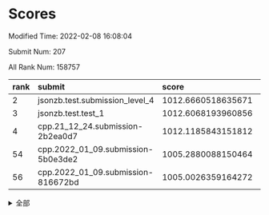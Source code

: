 # Scores

Modified Time: 2022-02-08 16:08:04

Submit Num: 207

All Rank Num: 158757

| rank |               submit               |       score        |       sigma        | pk_num |
| :--- | :--------------------------------- | :----------------- | :----------------- | :----- |
| 2    | jsonzb.test.submission_level_4     | 1012.6660518635671 | 0.7929581234735245 | 3070   |
| 3    | jsonzb.test.test_1                 | 1012.6068193960856 | 0.8067374958220226 | 3066   |
| 4    | cpp.21_12_24.submission-2b2ea0d7   | 1012.1185843151812 | 0.7830274445985365 | 3069   |
| 54   | cpp.2022_01_09.submission-5b0e3de2 | 1005.2880088150464 | 0.7191731588819413 | 3064   |
| 56   | cpp.2022_01_09.submission-816672bd | 1005.0026359164272 | 0.7208707838598141 | 3064   |


<details>
<summary>全部</summary>

| rank |                 submit                 |       score        |       sigma        | pk_num |
| :--- | :------------------------------------- | :----------------- | :----------------- | :----- |
| 1    | gobigger.level_3.submission_level_3_18 | 1012.6738603376741 | 0.8040764622287377 | 3067   |
| 2    | jsonzb.test.submission_level_4         | 1012.6660518635671 | 0.7929581234735245 | 3070   |
| 3    | jsonzb.test.test_1                     | 1012.6068193960856 | 0.8067374958220226 | 3066   |
| 4    | cpp.21_12_24.submission-2b2ea0d7       | 1012.1185843151812 | 0.7830274445985365 | 3069   |
| 5    | gobigger.level_3.submission_level_3_10 | 1011.6683700151517 | 0.7904225284076404 | 3072   |
| 6    | gobigger.level_3.submission_level_3_33 | 1011.4746791626366 | 0.7585990671518517 | 3069   |
| 7    | gobigger.level_3.submission_level_3_44 | 1011.2918349502728 | 0.7697227585633349 | 3071   |
| 8    | gobigger.level_3.submission_level_3_31 | 1011.2404753069779 | 0.7608859207227282 | 3072   |
| 9    | gobigger.level_3.submission_level_3_24 | 1010.9221697822154 | 0.7568499604532196 | 3071   |
| 10   | gobigger.level_3.submission_level_3_26 | 1010.8786115366711 | 0.7830398104897086 | 3069   |
| 11   | gobigger.level_3.submission_level_3_22 | 1010.5964951821763 | 0.7565130510405875 | 3069   |
| 12   | gobigger.level_3.submission_level_3_43 | 1010.5244570917218 | 0.7635210158598016 | 3067   |
| 13   | gobigger.level_3.submission_level_3_13 | 1010.4787523296598 | 0.7496927524746999 | 3064   |
| 14   | gobigger.level_3.submission_level_3_2  | 1010.4031369150521 | 0.7881023920946092 | 3067   |
| 15   | gobigger.level_3.submission_level_3_38 | 1010.3966243031775 | 0.7541027847810723 | 3070   |
| 16   | gobigger.level_3.submission_level_3_4  | 1010.2651376382192 | 0.7576320176646356 | 3067   |
| 17   | gobigger.level_3.submission_level_3_17 | 1010.197035189525  | 0.7773566390377361 | 3064   |
| 18   | gobigger.level_3.submission_level_3_23 | 1010.1943794301105 | 0.7792633067288357 | 3068   |
| 19   | gobigger.level_3.submission_level_3_47 | 1010.1184840091927 | 0.7775368732117713 | 3069   |
| 20   | gobigger.level_3.submission_level_3_36 | 1010.1055899233118 | 0.7559318733570042 | 3072   |
| 21   | gobigger.level_3.submission_level_3_27 | 1010.009575612413  | 0.7535701054838226 | 3065   |
| 22   | gobigger.level_3.submission_level_3_6  | 1009.9613704406346 | 0.7429364468692118 | 3063   |
| 23   | gobigger.level_3.submission_level_3_30 | 1009.9109623269695 | 0.762572197529479  | 3070   |
| 24   | gobigger.level_3.submission_level_3_0  | 1009.8996501861867 | 0.7624441941717434 | 3067   |
| 25   | gobigger.level_3.submission_level_3_35 | 1009.8979600991598 | 0.7611227480700979 | 3071   |
| 26   | gobigger.level_3.submission_level_3_3  | 1009.8536762910286 | 0.7501901250003468 | 3062   |
| 27   | gobigger.level_3.submission_level_3_48 | 1009.8433288091803 | 0.7438482204125842 | 3066   |
| 28   | gobigger.level_3.submission_level_3_25 | 1009.7536740595958 | 0.7481325092094667 | 3069   |
| 29   | gobigger.level_3.submission_level_3_19 | 1009.6811626947544 | 0.7538008816209711 | 3062   |
| 30   | gobigger.level_3.submission_level_3_45 | 1009.657718837067  | 0.7491351193299944 | 3063   |
| 31   | gobigger.level_3.submission_level_3_16 | 1009.6425829774571 | 0.7447461098482867 | 3070   |
| 32   | gobigger.level_3.submission_level_3_28 | 1009.5581898938045 | 0.7610104953666328 | 3066   |
| 33   | gobigger.level_3.submission_level_3_29 | 1009.4528674795641 | 0.7563183227140453 | 3064   |
| 34   | gobigger.level_3.submission_level_3_46 | 1009.3284624816883 | 0.7682431335291563 | 3067   |
| 35   | gobigger.level_3.submission_level_3_49 | 1009.3181789150442 | 0.7623481620008729 | 3063   |
| 36   | gobigger.level_3.submission_level_3_32 | 1009.3118334097904 | 0.7467632456911678 | 3068   |
| 37   | gobigger.level_3.submission_level_3_14 | 1009.2886910805614 | 0.773551842579629  | 3071   |
| 38   | gobigger.level_3.submission_level_3_9  | 1009.2711943826833 | 0.763431872990193  | 3071   |
| 39   | gobigger.level_3.submission_level_3_37 | 1009.2647484035524 | 0.7556970614164034 | 3065   |
| 40   | gobigger.level_3.submission_level_3_34 | 1009.233842071002  | 0.7376862505253803 | 3066   |
| 41   | gobigger.level_3.submission_level_3_42 | 1009.2115210183944 | 0.7480826587753507 | 3066   |
| 42   | gobigger.level_3.submission_level_3_7  | 1009.2047599657036 | 0.7381033009371852 | 3068   |
| 43   | gobigger.level_3.submission_level_3_39 | 1009.2007324641729 | 0.7666388089886382 | 3072   |
| 44   | gobigger.level_3.submission_level_3_12 | 1009.1007349679176 | 0.7544475650855398 | 3068   |
| 45   | gobigger.level_3.submission_level_3_40 | 1009.0971244081583 | 0.7420220391843236 | 3070   |
| 46   | gobigger.level_3.submission_level_3_15 | 1009.077883040218  | 0.7631361518332714 | 3069   |
| 47   | gobigger.level_3.submission_level_3_11 | 1009.0011659395947 | 0.7632279968887867 | 3069   |
| 48   | gobigger.level_3.submission_level_3_1  | 1008.9366271483282 | 0.738140650144734  | 3070   |
| 49   | gobigger.level_3.submission_level_3_20 | 1008.5710544529778 | 0.7431765746092798 | 3068   |
| 50   | gobigger.level_3.submission_level_3_5  | 1008.3296268297665 | 0.7229030962418933 | 3066   |
| 51   | gobigger.level_3.submission_level_3_41 | 1008.3098268560836 | 0.7350238695000085 | 3065   |
| 52   | gobigger.level_3.submission_level_3_8  | 1008.2561828006505 | 0.7426437748540069 | 3069   |
| 53   | gobigger.level_3.submission_level_3_21 | 1007.8087625224465 | 0.7251914599595342 | 3070   |
| 54   | cpp.2022_01_09.submission-5b0e3de2     | 1005.2880088150464 | 0.7191731588819413 | 3064   |
| 55   | gobigger.level_1.submission_level_1_30 | 1005.0818594484855 | 0.7198468502001677 | 3069   |
| 56   | cpp.2022_01_09.submission-816672bd     | 1005.0026359164272 | 0.7208707838598141 | 3064   |
| 57   | gobigger.level_1.submission_level_1_22 | 1004.7951249584987 | 0.7195960011667782 | 3068   |
| 58   | gobigger.level_1.submission_level_1_18 | 1004.6409940856058 | 0.7186622193595603 | 3070   |
| 59   | gobigger.level_1.submission_level_1_33 | 1004.4228426630536 | 0.711435486975345  | 3068   |
| 60   | gobigger.level_1.submission_level_1_6  | 1004.2818958576568 | 0.7164832578592807 | 3072   |
| 61   | gobigger.level_1.submission_level_1_24 | 1004.265447121598  | 0.7249248252110184 | 3072   |
| 62   | gobigger.level_1.submission_level_1_9  | 1004.254778886553  | 0.7122789749716145 | 3070   |
| 63   | gobigger.level_1.submission_level_1_23 | 1004.0289068743675 | 0.7174583662064854 | 3064   |
| 64   | gobigger.level_1.submission_level_1_39 | 1004.010471505976  | 0.7156191041346843 | 3067   |
| 65   | gobigger.level_1.submission_level_1_5  | 1003.9682701374445 | 0.7210745274035532 | 3064   |
| 66   | gobigger.level_1.submission_level_1_28 | 1003.9223152991353 | 0.735159379339603  | 3072   |
| 67   | gobigger.level_1.submission_level_1_13 | 1003.8557796946127 | 0.7266641795490334 | 3066   |
| 68   | gobigger.level_1.submission_level_1_8  | 1003.8488648536508 | 0.7071661690137637 | 3069   |
| 69   | gobigger.level_1.submission_level_1_31 | 1003.81700585346   | 0.7008105521661468 | 3068   |
| 70   | gobigger.level_1.submission_level_1_25 | 1003.8134562947008 | 0.7230557092473618 | 3071   |
| 71   | gobigger.level_1.submission_level_1_37 | 1003.7855183898174 | 0.719663929238384  | 3070   |
| 72   | gobigger.level_1.submission_level_1_7  | 1003.7210898722363 | 0.7219391417503849 | 3069   |
| 73   | gobigger.level_1.submission_level_1_20 | 1003.7147616910236 | 0.7215470912414311 | 3068   |
| 74   | gobigger.level_1.submission_level_1_38 | 1003.686708192688  | 0.7073540440079356 | 3068   |
| 75   | gobigger.level_1.submission_level_1_47 | 1003.649408921203  | 0.7285629357747865 | 3069   |
| 76   | gobigger.level_1.submission_level_1_26 | 1003.5684913398342 | 0.71608317633747   | 3073   |
| 77   | gobigger.level_1.submission_level_1_11 | 1003.4756511983157 | 0.7150798336114881 | 3067   |
| 78   | gobigger.level_1.submission_level_1_42 | 1003.4690282825583 | 0.715070419918829  | 3066   |
| 79   | gobigger.level_1.submission_level_1_17 | 1003.4412241562634 | 0.7227119207252306 | 3066   |
| 80   | gobigger.level_1.submission_level_1_27 | 1003.4353912941536 | 0.7122892994375285 | 3070   |
| 81   | gobigger.level_1.submission_level_1_10 | 1003.4271214473555 | 0.7045572284927164 | 3073   |
| 82   | gobigger.level_1.submission_level_1_48 | 1003.4165928220925 | 0.7180867171659577 | 3059   |
| 83   | gobigger.level_1.submission_level_1_41 | 1003.2726773661839 | 0.7043704493929341 | 3068   |
| 84   | gobigger.level_1.submission_level_1_34 | 1003.2368666098205 | 0.7176645901846976 | 3071   |
| 85   | gobigger.level_1.submission_level_1_12 | 1003.2089114659532 | 0.7130285174882681 | 3070   |
| 86   | gobigger.level_1.submission_level_1_16 | 1003.1891986536923 | 0.7155344223342357 | 3066   |
| 87   | gobigger.level_1.submission_level_1_15 | 1003.0358443657841 | 0.7123686998225903 | 3071   |
| 88   | gobigger.level_1.submission_level_1_2  | 1003.031916420682  | 0.7146298201370523 | 3070   |
| 89   | gobigger.level_1.submission_level_1_21 | 1002.9972428821884 | 0.7104276147388456 | 3065   |
| 90   | gobigger.level_1.submission_level_1_19 | 1002.9881871841491 | 0.7059344360248775 | 3064   |
| 91   | gobigger.level_1.submission_level_1_49 | 1002.9517442455656 | 0.7283463597937897 | 3071   |
| 92   | gobigger.level_1.submission_level_1_45 | 1002.9464798266874 | 0.7092991209580216 | 3065   |
| 93   | gobigger.level_1.submission_level_1_43 | 1002.9125806100295 | 0.7079118269626844 | 3074   |
| 94   | gobigger.level_1.submission_level_1_46 | 1002.8973358981426 | 0.7210110121710462 | 3070   |
| 95   | gobigger.level_1.submission_level_1_14 | 1002.8790220168462 | 0.7109337284025744 | 3070   |
| 96   | gobigger.level_1.submission_level_1_36 | 1002.8403657928975 | 0.7150985626412781 | 3067   |
| 97   | gobigger.level_1.submission_level_1_4  | 1002.8386768498027 | 0.7176829006039144 | 3067   |
| 98   | gobigger.level_1.submission_level_1_35 | 1002.8189988496198 | 0.7152685208717418 | 3065   |
| 99   | gobigger.level_1.submission_level_1_0  | 1002.7308843160589 | 0.7040586016465004 | 3063   |
| 100  | gobigger.level_1.submission_level_1_1  | 1002.7073229564411 | 0.7017865818797907 | 3069   |
| 101  | gobigger.level_1.submission_level_1_29 | 1002.6648390881252 | 0.7130502166785725 | 3069   |
| 102  | gobigger.level_1.submission_level_1_32 | 1002.5499625208132 | 0.704758876950253  | 3068   |
| 103  | gobigger.level_1.submission_level_1_40 | 1002.5100339152959 | 0.70982889517425   | 3072   |
| 104  | gobigger.level_1.submission_level_1_44 | 1001.704407216318  | 0.7115984447447173 | 3076   |
| 105  | gobigger.level_1.submission_level_1_3  | 1001.1850570341384 | 0.7056637761620345 | 3068   |
| 106  | gobigger.random.submission_random_43   | 997.658407984393   | 0.7173596636340926 | 3068   |
| 107  | gobigger.random.submission_random_26   | 997.5883501198941  | 0.7044194522661319 | 3068   |
| 108  | gobigger.random.submission_random_29   | 997.4113253534606  | 0.6991679644085897 | 3066   |
| 109  | gobigger.random.submission_random_41   | 997.2584977616987  | 0.7009872987207406 | 3068   |
| 110  | gobigger.random.submission_random_38   | 996.7742935363448  | 0.7186570909631427 | 3073   |
| 111  | gobigger.random.submission_random_35   | 996.7402348177902  | 0.7072710422780811 | 3065   |
| 112  | gobigger.random.submission_random_46   | 996.6834083411005  | 0.715286001307747  | 3070   |
| 113  | gobigger.random.submission_random_3    | 996.4685866827695  | 0.7213235300807052 | 3064   |
| 114  | gobigger.random.submission_random_30   | 996.4580288378737  | 0.7055359269282386 | 3071   |
| 115  | gobigger.random.submission_random_23   | 996.3581809239071  | 0.7210245643832122 | 3064   |
| 116  | gobigger.random.submission_random_42   | 996.3105760774148  | 0.7115249077150861 | 3073   |
| 117  | gobigger.random.submission_random_18   | 996.3024135192916  | 0.7152910726300763 | 3063   |
| 118  | gobigger.random.submission_random_22   | 996.2554340359762  | 0.7128447696246262 | 3072   |
| 119  | gobigger.random.submission_random_36   | 996.2100282941968  | 0.7319431017672311 | 3067   |
| 120  | gobigger.random.submission_random_31   | 996.1319229899278  | 0.7053842930491402 | 3067   |
| 121  | gobigger.random.submission_random_15   | 996.1258122921937  | 0.7207955938406175 | 3067   |
| 122  | gobigger.random.submission_random_28   | 996.1066499310106  | 0.7111322014201561 | 3069   |
| 123  | gobigger.random.submission_random_4    | 996.0697744671031  | 0.7025434554541667 | 3069   |
| 124  | gobigger.random.submission_random_21   | 996.0632691602722  | 0.7138661972219649 | 3065   |
| 125  | gobigger.random.submission_random_17   | 996.0435074300327  | 0.7181953154752372 | 3064   |
| 126  | gobigger.random.submission_random_11   | 995.905233020568   | 0.7247952529127474 | 3069   |
| 127  | gobigger.random.submission_random_49   | 995.8964070739297  | 0.7058979779691017 | 3066   |
| 128  | gobigger.random.submission_random_2    | 995.8478384112451  | 0.7270035428284013 | 3073   |
| 129  | gobigger.random.submission_random_5    | 995.8405563507864  | 0.7067472375244842 | 3063   |
| 130  | gobigger.random.submission_random_14   | 995.8293630598384  | 0.708705873192169  | 3062   |
| 131  | gobigger.random.submission_random_48   | 995.8248954779655  | 0.7106811781934346 | 3068   |
| 132  | gobigger.random.submission_random_47   | 995.81788081126    | 0.7059229370446591 | 3067   |
| 133  | gobigger.random.submission_random_0    | 995.8002018741804  | 0.7121855114540112 | 3070   |
| 134  | gobigger.random.submission_random_13   | 995.7991807202764  | 0.7080454780944622 | 3070   |
| 135  | gobigger.random.submission_random_12   | 995.7139204746072  | 0.7284984710513926 | 3067   |
| 136  | gobigger.random.submission_random_37   | 995.6674187131614  | 0.7071582174943919 | 3067   |
| 137  | gobigger.random.submission_random_40   | 995.6666005751931  | 0.7265487435934544 | 3073   |
| 138  | gobigger.random.submission_random_39   | 995.4663421605096  | 0.7152020030704477 | 3071   |
| 139  | gobigger.random.submission_random_19   | 995.4362020138718  | 0.7118648420718611 | 3067   |
| 140  | gobigger.random.submission_random_27   | 995.3634799303898  | 0.7158701712718206 | 3064   |
| 141  | gobigger.random.submission_random_34   | 995.3254738814818  | 0.7067717162264132 | 3066   |
| 142  | gobigger.random.submission_random_24   | 995.2883540446618  | 0.7172468076616216 | 3067   |
| 143  | gobigger.random.submission_random_33   | 995.2838570642954  | 0.7278586725631073 | 3064   |
| 144  | gobigger.random.submission_random_25   | 995.2712564998868  | 0.7022147464383567 | 3067   |
| 145  | gobigger.random.submission_random_44   | 995.2234801458342  | 0.7117315555133485 | 3066   |
| 146  | gobigger.random.submission_random_8    | 995.179850711756   | 0.7074749255245361 | 3062   |
| 147  | gobigger.random.submission_random_7    | 995.1630946555343  | 0.7118448973812345 | 3071   |
| 148  | gobigger.random.submission_random_10   | 995.1569737931261  | 0.7173641896279581 | 3066   |
| 149  | gobigger.random.submission_random_6    | 995.1371987089698  | 0.7100474790458333 | 3064   |
| 150  | gobigger.random.submission_random_9    | 995.0729611035969  | 0.7125844672164242 | 3068   |
| 151  | gobigger.random.submission_random_32   | 995.0418854968333  | 0.7225023075574769 | 3064   |
| 152  | gobigger.random.submission_random_20   | 995.0285593505226  | 0.7044654773161892 | 3066   |
| 153  | gobigger.random.submission_random_1    | 995.0213441467725  | 0.7177672271271133 | 3063   |
| 154  | gobigger.random.submission_random_45   | 994.877509366309   | 0.711053422222187  | 3066   |
| 155  | gobigger.random.submission_random_16   | 994.8604069781593  | 0.7144400759338331 | 3064   |
| 156  | gobigger.level_2.submission_level_2_42 | 994.4759319849893  | 0.737147712198343  | 3064   |
| 157  | gobigger.level_2.submission_level_2_11 | 994.1275705451369  | 0.7370647147898814 | 3068   |
| 158  | gobigger.level_2.submission_level_2_40 | 993.874064899469   | 0.739316803626465  | 3066   |
| 159  | gobigger.level_2.submission_level_2_49 | 993.7888531158741  | 0.7206740412477918 | 3069   |
| 160  | gobigger.level_2.submission_level_2_45 | 993.781868006623   | 0.7273808153416114 | 3068   |
| 161  | gobigger.level_2.submission_level_2_33 | 993.7400302707529  | 0.7327281877939007 | 3062   |
| 162  | gobigger.level_2.submission_level_2_12 | 993.5614078624191  | 0.7371846898223026 | 3068   |
| 163  | gobigger.level_2.submission_level_2_6  | 993.0546384256052  | 0.7353988072537463 | 3070   |
| 164  | gobigger.level_2.submission_level_2_20 | 992.9682049739533  | 0.7326932805199976 | 3067   |
| 165  | gobigger.level_2.submission_level_2_39 | 992.9592701582445  | 0.7392701347658065 | 3067   |
| 166  | gobigger.level_2.submission_level_2_46 | 992.8996276450395  | 0.7352658457389495 | 3065   |
| 167  | gobigger.level_2.submission_level_2_29 | 992.823484812899   | 0.7470334747080101 | 3075   |
| 168  | gobigger.level_2.submission_level_2_0  | 992.8030947505397  | 0.7231786750542573 | 3072   |
| 169  | gobigger.level_2.submission_level_2_31 | 992.7540425836432  | 0.739658209800755  | 3074   |
| 170  | gobigger.level_2.submission_level_2_30 | 992.730547988262   | 0.7425520632964869 | 3069   |
| 171  | gobigger.level_2.submission_level_2_14 | 992.6491611478853  | 0.7421307177612942 | 3067   |
| 172  | gobigger.level_2.submission_level_2_18 | 992.4675291042004  | 0.7417394029843699 | 3064   |
| 173  | gobigger.level_2.submission_level_2_3  | 992.4264083426048  | 0.7393284913131466 | 3068   |
| 174  | gobigger.level_2.submission_level_2_8  | 992.4013385186407  | 0.7510576184306399 | 3073   |
| 175  | gobigger.level_2.submission_level_2_23 | 992.380639194838   | 0.7432054500244399 | 3069   |
| 176  | gobigger.level_2.submission_level_2_5  | 992.2449339233025  | 0.7318870766728013 | 3065   |
| 177  | gobigger.level_2.submission_level_2_44 | 992.2120046872705  | 0.7664806776920352 | 3067   |
| 178  | gobigger.level_2.submission_level_2_26 | 992.1928295734534  | 0.7449682168647926 | 3068   |
| 179  | gobigger.level_2.submission_level_2_38 | 992.0764481143186  | 0.747365309305226  | 3068   |
| 180  | gobigger.level_2.submission_level_2_27 | 992.0722931916005  | 0.7809303965446798 | 3067   |
| 181  | gobigger.level_2.submission_level_2_10 | 992.0719443229191  | 0.7381882558478019 | 3070   |
| 182  | gobigger.level_2.submission_level_2_37 | 992.0570389996565  | 0.7572093620017734 | 3063   |
| 183  | gobigger.level_2.submission_level_2_19 | 992.0312749598675  | 0.7390499758733681 | 3063   |
| 184  | gobigger.level_2.submission_level_2_48 | 991.9364868941168  | 0.7425963148144933 | 3069   |
| 185  | gobigger.level_2.submission_level_2_22 | 991.919132991828   | 0.7548433969474194 | 3067   |
| 186  | gobigger.level_2.submission_level_2_24 | 991.8759739912925  | 0.7496759902335286 | 3069   |
| 187  | gobigger.level_2.submission_level_2_41 | 991.8723634135391  | 0.7657248063533675 | 3072   |
| 188  | gobigger.level_2.submission_level_2_36 | 991.737838485221   | 0.7505475702472911 | 3068   |
| 189  | gobigger.level_2.submission_level_2_9  | 991.6554624299688  | 0.7710007781232218 | 3065   |
| 190  | gobigger.level_2.submission_level_2_7  | 991.6014202654158  | 0.740665500075689  | 3067   |
| 191  | gobigger.level_2.submission_level_2_32 | 991.4924501109066  | 0.7548199983103554 | 3064   |
| 192  | gobigger.level_2.submission_level_2_15 | 991.4291926732059  | 0.765461165519019  | 3072   |
| 193  | gobigger.level_2.submission_level_2_13 | 991.266698547806   | 0.744408032814943  | 3070   |
| 194  | gobigger.level_2.submission_level_2_35 | 991.130678434571   | 0.7726550374196404 | 3066   |
| 195  | gobigger.level_2.submission_level_2_47 | 991.1151898775548  | 0.767316645568911  | 3067   |
| 196  | gobigger.level_2.submission_level_2_43 | 991.1086867303111  | 0.7845745381054279 | 3070   |
| 197  | gobigger.level_2.submission_level_2_16 | 990.9192180997853  | 0.7486025836547237 | 3069   |
| 198  | gobigger.level_2.submission_level_2_17 | 990.7057144878381  | 0.7665266955648162 | 3073   |
| 199  | gobigger.level_2.submission_level_2_4  | 990.7045451783323  | 0.7510400164757232 | 3066   |
| 200  | gobigger.level_2.submission_level_2_34 | 990.6890344813338  | 0.7585308897862705 | 3063   |
| 201  | gobigger.level_2.submission_level_2_21 | 990.5877087215675  | 0.7698105537697811 | 3068   |
| 202  | gobigger.level_2.submission_level_2_28 | 990.5766051066189  | 0.7388384200323209 | 3070   |
| 203  | gobigger.level_2.submission_level_2_2  | 990.452967306405   | 0.7654417349025662 | 3070   |
| 204  | gobigger.level_2.submission_level_2_25 | 990.4510131577777  | 0.7608966520049937 | 3064   |
| 205  | gobigger.level_2.submission_level_2_1  | 990.126035897577   | 0.7592485822518801 | 3072   |
| 206  | gobigger.none.submission_none_0        | 976.7776122758604  | 1.3517755968436198 | 3065   |
| 207  | gobigger.none.submission_none_1        | 975.5510017348777  | 1.5138755989309696 | 3068   |

</details>